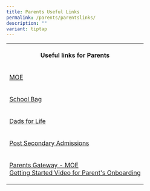 ```yaml
---
title: Parents Useful Links
permalink: /parents/parentslinks/
description: ""
variant: tiptap
---
```

<table style="minWidth: 25px">
<colgroup>
<col>
</colgroup>
<tbody>
<tr>
<th rowspan="1" colspan="1">
<p>Useful links for Parents</p>
</th>
</tr>
<tr>
<td rowspan="1" colspan="1">
<p><a href="https://www.moe.gov.sg/" rel="noopener noreferrer nofollow" target="_blank">MOE</a>
</p>
</td>
</tr>
<tr>
<td rowspan="1" colspan="1">
<p><a href="https://www.schoolbag.edu.sg/" rel="noopener noreferrer nofollow" target="_blank">School Bag</a>
</p>
</td>
</tr>
<tr>
<td rowspan="1" colspan="1">
<p><a href="https://dadsforlife.sg/" rel="noopener noreferrer nofollow" target="_blank">Dads for Life</a>
</p>
</td>
</tr>
<tr>
<td rowspan="1" colspan="1">
<p><a href="https://www.moe.gov.sg/post-secondary/admissions" rel="noopener noreferrer nofollow" target="_blank">Post Secondary Admissions</a>
</p>
</td>
</tr>
<tr>
<td rowspan="1" colspan="1">
<p><a href="https://pg.moe.edu.sg/" rel="noopener noreferrer nofollow" target="_blank">Parents Gateway - MOE</a>
<br><a href="https://www.youtube.com/embed/tW9jwyuovOo" rel="noopener nofollow" target="_blank">Getting Started Video for Parent's Onboarding</a>
</p>
</td>
</tr>
</tbody>
</table>
<p></p>